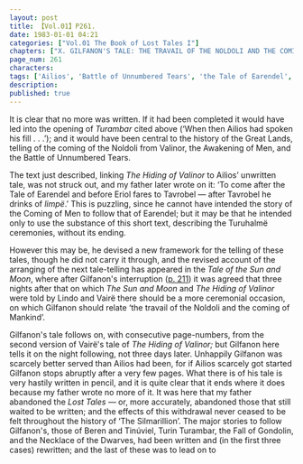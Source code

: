 ```yaml
---
layout: post
title: 【Vol.01】P261.
date: 1983-01-01 04:21
categories: ["Vol.01 The Book of Lost Tales I"]
chapters: ["X. GILFANON'S TALE: THE TRAVAIL OF THE NOLDOLI AND THE COMING OF MANKIND"]
page_num: 261
characters: 
tags: ['Ailios', 'Battle of Unnumbered Tears', 'the Tale of Earendel', 'Eriol', 'Gilfanon', 'The Fall of Gondolin', 'Great Lands', 'Kôr', 'Limpë', 'Lindo', 'Men', 'Necklace of the Dwarves, Tale of the', 'Noldoli']
description: 
published: true
---
```


It is clear that no more was written. If it had been completed it would have led into the opening of <I>Turambar</I> cited above (‘When then Ailios had spoken his fill . . .’); and it would have been central to the history of the Great Lands, telling of the coming of the Noldoli from Valinor, the Awakening of Men, and the Battle of Unnumbered Tears.

The text just described, linking <I>The Hiding of Valinor</I> to Ailios’ unwritten tale, was not struck out, and my father later wrote on it: ‘To come after the Tale of Earendel and before Eriol fares to Tavrobel — after Tavrobel he drinks of <I>limpë</I>.’ This is puzzling, since he cannot have intended the story of the Coming of Men to follow that of Earendel; but it may be that he intended only to use the substance of this short text, describing the Turuhalmë ceremonies, without its ending.

However this may be, he devised a new framework for the telling of these tales, though he did not carry it through, and the revised account of the arranging of the next tale-telling has appeared in the <I>Tale of the Sun and Moon</I>, where after Gilfanon's interruption ([p. 211]({{site.baseurl}}/vol01-p211)) it was agreed that three nights after that on which <I>The Sun and Moon</I> and <I>The Hiding of Valinor</I> were told by Lindo and Vairë there should be a more ceremonial occasion, on which Gilfanon should relate ‘the travail of the Noldoli and the coming of Mankind’.

Gilfanon's tale follows on, with consecutive page-numbers, from the second version of Vairë's tale of <I>The Hiding of Valinor;</I> but Gilfanon here tells it on the night following, not three days later. Unhappily Gilfanon was scarcely better served than Ailios had been, for if Ailios scarcely got started Gilfanon stops abruptly after a very few pages. What there is of his tale is very hastily written in pencil, and it is quite clear that it ends where it does because my father wrote no more of it. It was here that my father abandoned the <I>Lost Tales —</I> or, more accurately, abandoned those that still waited to be written; and the effects of this withdrawal never ceased to be felt throughout the history of ‘The Silmarillion’. The major stories to follow Gilfanon's, those of Beren and Tinúviel, Turin Turambar, the Fall of Gondolin, and the Necklace of the Dwarves, had been written and (in the first three cases) rewritten; and the last of these was to lead on to

